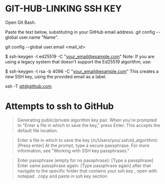 # GIT-HUB-LINKING SSH KEY 
Open Git Bash.

Paste the text below, substituting in your GitHub email address.
git config --global user.name "Name".

git config --global user.email <mail_id>

$ ssh-keygen -t ed25519 -C "your_email@example.com"
Note: If you are using a legacy system that doesn't support the Ed25519 algorithm, use:

$ ssh-keygen -t rsa -b 4096 -C "your_email@example.com"
This creates a new SSH key, using the provided email as a label.

ssh -T git@github.com

# Attempts to ssh to GitHub
> Generating public/private algorithm key pair.
When you're prompted to "Enter a file in which to save the key," press Enter. This accepts the default file location.

> Enter a file in which to save the key (/c/Users/you/.ssh/id_algorithm):[Press enter]
At the prompt, type a secure passphrase. For more information, see "Working with SSH key passphrases."

> Enter passphrase (empty for no passphrase): [Type a passphrase]
> Enter same passphrase again: [Type passphrase again]
after that navigate to the specific folder that contains your ssh key , open with notepad . copy and paste in ssh key section 
